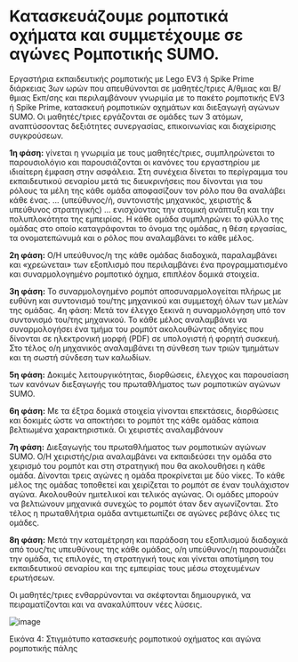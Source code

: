 # Κατασκευάζουμε ρομποτικά οχήματα και συμμετέχουμε σε αγώνες Ρομποτικής SUMO.

Εργαστήρια εκπαιδευτικής ρομποτικής με Lego EV3 ή Spike Prime διάρκειας 3ων ωρών που απευθύνονται σε μαθητές/τριες Α/θμιας και Β/θμιας Εκπ/σης και περιλαμβάνουν γνωριμία με το πακέτο ρομποτικής EV3 ή Spike Prime, κατασκευή ρομποτικών οχημάτων και διεξαγωγή αγώνων SUMO. Οι μαθητές/τριες εργάζονται σε ομάδες των 3 ατόμων, αναπτύσσοντας δεξιότητες συνεργασίας, επικοινωνίας και διαχείρισης συγκρούσεων.

**1η φάση:** γίνεται η γνωριμία με τους μαθητές/τριες, συμπληρώνεται το παρουσιολόγιο και παρουσιάζονται οι κανόνες του εργαστηρίου με ιδιαίτερη έμφαση στην ασφάλεια. 
 Στη συνέχεια δίνεται το περίγραμμα του εκπαιδευτικού σεναρίου
μετά τις διευκρινήσεις που δίνονται για του ρόλους τα μέλη της κάθε ομάδα αποφασίζουν τον ρόλο που θα αναλάβει κάθε ένας.  … (υπεύθυνος/ή, συντονιστής μηχανικός, χειριστής & υπεύθυνος στρατηγικής)  … ενισχύοντας την ατομική ανάπτυξη και την πολυπλοκότητα της εμπειρίας. 
Η κάθε ομάδα συμπληρώνει το φύλλο της ομάδας στο οποίο καταγράφονται το όνομα της ομάδας, η θέση εργασίας, τα ονοματεπώνυμά και ο ρόλος που αναλαμβάνει το κάθε μέλος.

**2η φάση:** Ο/Η υπεύθυνος/η της κάθε ομάδας διαδοχικά,  παραλαμβάνει και «χρεώνεται»  των εξοπλισμό που περιλαμβάνει ένα προγραμματισμένο και συναρμολογημένο ρομποτικό όχημα, επιπλέον δομικά στοιχεία. 

**3η φάση:** Το συναρμολογημένο ρομπότ αποσυναρμολογείται πλήρως με ευθύνη και συντονισμό του/της μηχανικού και συμμετοχή όλων των μελών της ομάδας. 
4η φάση: Μετά τον έλεγχο ξεκινά η συναρμολόγηση υπό τον συντονισμό του/της μηχανικού. Το κάθε μέλος αναλαμβάνει να συναρμολογήσει ένα τμήμα του ρομπότ ακολουθώντας οδηγίες που δίνονται σε ηλεκτρονική μορφή (PDF) σε υπολογιστή ή φορητή συσκευή. Στο τέλος ο/η μηχανικός αναλαμβάνει τη σύνθεση των τριών τμημάτων και τη σωστή σύνδεση των καλωδίων. 

**5η φάση:** Δοκιμές λειτουργικότητας, διορθώσεις, έλεγχος και παρουσίαση των κανόνων διεξαγωγής του πρωταθλήματος των ρομποτικών αγώνων SUMO. 

**6η φάση:** Με τα έξτρα δομικά στοιχεία γίνονται επεκτάσεις, διορθώσεις και δοκιμές ώστε να αποκτήσει το ρομπότ της κάθε ομάδας κάποια βελτιωμένα χαρακτηριστικά. Οι χειριστές αναλαμβάνουν 

**7η φάση:** Διεξαγωγής του πρωταθλήματος των ρομποτικών αγώνων SUMO. Ο/Η χειριστής/ρια αναλαμβάνει να εκπαιδεύσει την ομάδα στο χειρισμό του ρομπότ και στη στρατηγική που θα ακολουθήσει η κάθε ομάδα. Δίνονται τρεις αγώνες η ομάδα προκρίνεται με δύο νίκες. Το κάθε μέλος της ομάδας τοποθετεί και χειρίζεται το ρομπότ  σε έναν τουλάχιστον αγώνα. Ακολουθούν ημιτελικοί και τελικός αγώνας. Οι ομάδες μπορούν να βελτιώνουν μηχανικά συνεχώς το ρομπότ όταν δεν αγωνίζονται. Στο τέλος η πρωταθλήτρια ομάδα αντιμετωπίζει σε αγώνες ρεβάνς όλες τις ομάδες.

**8η φάση:** Μετά την καταμέτρηση και παράδοση του εξοπλισμού διαδοχικά από τους/τις υπευθύνους της κάθε ομάδας,  ο/η υπεύθυνος/η παρουσιάζει την ομάδα, τις επιλογές, τη στρατηγική  τους και γίνεται αποτίμηση του εκπαιδευτικού σεναρίου και της εμπειρίας τους μέσω στοχευμένων ερωτήσεων.

Οι μαθητές/τριες ενθαρρύνονται να σκέφτονται δημιουργικά, να πειραματίζονται και να ανακαλύπτουν νέες λύσεις.

![image](https://github.com/user-attachments/assets/95db360b-b561-4c40-b5ce-4eabe54382d7)

Εικόνα 4: Στιγμιότυπο κατασκευής ρομποτικού οχήματος και αγώνα ρομποτικής πάλης
